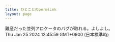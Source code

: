 ```yaml
---
title: ひとことのpermlink
layout: page
---
```

<div class="box" dt="1706154359842">
  難産だった並列アロケータのバグが取れる。よしよし。
  <div class="content is-small">Thu Jan 25 2024 12:45:59 GMT+0900 (日本標準時)</div>
</div>